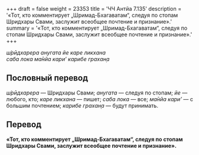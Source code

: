 +++
draft = false
weight = 23353
title = 'ЧЧ Антйа 7.135'
description = '«Тот, кто комментирует „Шримад-Бхагаватам“, следуя по стопам Шридхары Свами, заслужит всеобщее почтение и признание».'
summary = '«Тот, кто комментирует „Шримад-Бхагаватам“, следуя по стопам Шридхары Свами, заслужит всеобщее почтение и признание».'
+++

_ш́рӣдхарера анугата йе каре ликхана  
саба лока ма̄нйа кари’ карибе грахан̣а_

## Пословный перевод

_ш́рӣдхарера_ — Шридхары Свами; _анугата_ — следуя по стопам; _йе_ — любого, кто; _каре_ _ликхана_ — пишет; _саба_ _лока_ — все; _ма̄нйа_ _кари’_ — с большим почтением; _карибе_ _грахан̣а_ — будут принимать.

## Перевод

**«Тот, кто комментирует „Шримад-Бхагаватам“, следуя по стопам Шридхары Свами, заслужит всеобщее почтение и признание».**
